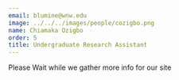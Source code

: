 ```yaml
---
email: blumine@wnw.edu
image: ../../../images/people/cozigbo.png
name: Chiamaka Ozigbo
order: 5
title: Undergraduate Research Assistant
---
```

Please Wait while we gather more info for our site
